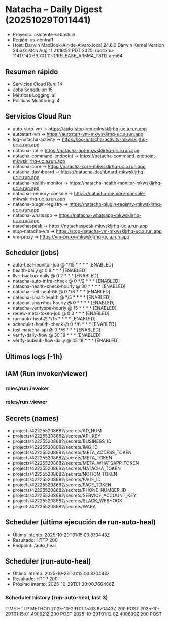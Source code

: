 # Natacha – Daily Digest (20251029T011441)

- Proyecto: asistente-sebastian
- Región: us-central1
- Host: Darwin MacBook-Air-de-Alvaro.local 24.6.0 Darwin Kernel Version 24.6.0: Mon Aug 11 21:16:52 PDT 2025; root:xnu-11417.140.69.701.11~1/RELEASE_ARM64_T8112 arm64 

## Resumen rápido

- Servicios Cloud Run: 14
- Jobs Scheduler: 15
- Métricas Logging: sí
- Políticas Monitoring: 4

## Servicios Cloud Run
- auto-stop-vm -> https://auto-stop-vm-mkwskljrhq-uc.a.run.app
- autostart-vm -> https://autostart-vm-mkwskljrhq-uc.a.run.app
- log-natacha-activity -> https://log-natacha-activity-mkwskljrhq-uc.a.run.app
- natacha-api -> https://natacha-api-mkwskljrhq-uc.a.run.app
- natacha-command-endpoint -> https://natacha-command-endpoint-mkwskljrhq-uc.a.run.app
- natacha-core -> https://natacha-core-mkwskljrhq-uc.a.run.app
- natacha-dashboard -> https://natacha-dashboard-mkwskljrhq-uc.a.run.app
- natacha-health-monitor -> https://natacha-health-monitor-mkwskljrhq-uc.a.run.app
- natacha-memory-console -> https://natacha-memory-console-mkwskljrhq-uc.a.run.app
- natacha-plugin-registry -> https://natacha-plugin-registry-mkwskljrhq-uc.a.run.app
- natacha-whatsapp -> https://natacha-whatsapp-mkwskljrhq-uc.a.run.app
- natachaspeak -> https://natachaspeak-mkwskljrhq-uc.a.run.app
- stop-natacha-vm -> https://stop-natacha-vm-mkwskljrhq-uc.a.run.app
- vm-proxy -> https://vm-proxy-mkwskljrhq-uc.a.run.app

## Scheduler (jobs)
- auto-heal-monitor-job @ */15 * * * * [ENABLED]
- health-daily @ 0 9 * * * [ENABLED]
- llvc-backup-daily @ 0 2 * * * [ENABLED]
- natacha-auto-infra-check @ 0 */2 * * * [ENABLED]
- natacha-health-check-hourly @ 30 * * * * [ENABLED]
- natacha-self-heal-6h @ 0 */6 * * * [ENABLED]
- natacha-smart-health @ */5 * * * * [ENABLED]
- natacha-snapshot-hourly @ 0 * * * * [ENABLED]
- natacha-verifyops-hourly @ 15 * * * * [ENABLED]
- renew-meta-token-job @ 0 3 * * * [ENABLED]
- run-auto-heal @ */15 * * * * [ENABLED]
- scheduler-health-check @ 0 */6 * * * [ENABLED]
- test-natacha-api @ 0 */6 * * * [ENABLED]
- verify-daily-flow @ 30 18 * * * [ENABLED]
- verify-pubsub-flow-daily @ 45 18 * * * [ENABLED]

## Últimos logs (-1h)

## IAM (Run invoker/viewer)

### roles/run.invoker

### roles/run.viewer

## Secrets (names)
- projects/422255208682/secrets/AD_NUM
- projects/422255208682/secrets/API_KEY
- projects/422255208682/secrets/BUSINESS_ID
- projects/422255208682/secrets/IMG_ID
- projects/422255208682/secrets/META_ACCESS_TOKEN
- projects/422255208682/secrets/META_TOKEN
- projects/422255208682/secrets/META_WHATSAPP_TOKEN
- projects/422255208682/secrets/NATACHA_TOKEN
- projects/422255208682/secrets/NOTION_TOKEN
- projects/422255208682/secrets/PAGE_ID
- projects/422255208682/secrets/PAGE_TOKEN
- projects/422255208682/secrets/PHONE_NUMBER_ID
- projects/422255208682/secrets/SERVICE_ACCOUNT_KEY
- projects/422255208682/secrets/SLACK_WEBHOOK
- projects/422255208682/secrets/WABA

## Scheduler (última ejecución de run-auto-heal)
- Último intento: 2025-10-29T01:15:03.870443Z
- Resultado: HTTP 200
- Endpoint: /auto_heal

## Scheduler (run-auto-heal)
- Último intento: 2025-10-29T01:15:03.870443Z
- Resultado: HTTP 200
- Próximo intento: 2025-10-29T01:30:00.760466Z

### Scheduler history (run-auto-heal, last 3)
TIME                         HTTP  METHOD
2025-10-29T01:15:03.870443Z  200   POST
2025-10-29T01:15:01.490621Z  200   POST
2025-10-29T01:12:02.400889Z  200   POST
